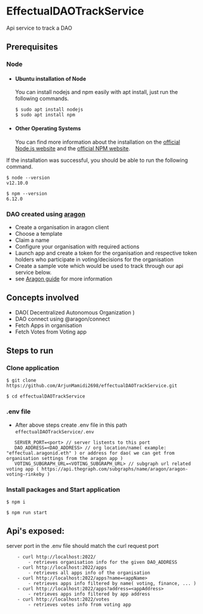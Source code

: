 # EffectualDAOTrackService

Api service to track a DAO

## Prerequisites

### Node

-   #### Ubuntu installation of Node

    You can install nodejs and npm easily with apt install, just run the following commands.

        $ sudo apt install nodejs
        $ sudo apt install npm

-   #### Other Operating Systems
    You can find more information about the installation on the [official Node.js website](https://nodejs.org/) and the [official NPM website](https://npmjs.org/).

If the installation was successful, you should be able to run the following command.

    $ node --version
    v12.10.0

    $ npm --version
    6.12.0

### DAO created using [aragon](https://client.aragon.org/#/)

-   Create a organisation in aragon client
-   Choose a template
-   Claim a name
-   Configure your organisation with required actions
-   Launch app and create a token for the organisation and respective token holders who participate in voting/decisions for the organisation
-   Create a sample vote which would be used to track through our api service below.
-   see [Aragon guide](https://help.aragon.org/collection/1-aragon-user-guide) for more information

## Concepts involved

-   DAO( Decentralized Autonomous Organization )
-   DAO connect using @aragon/connect
-   Fetch Apps in organisation
-   Fetch Votes from Voting app

## Steps to run

### Clone application

```
$ git clone https://github.com/ArjunMamidi2698/effectualDAOTrackService.git

$ cd effectualDAOTrackService
```

### .env file

-   After above steps create .env file in this path `effectualDAOTrackService/.env`

```
   SERVER_PORT=<port> // server listents to this port
   DAO_ADDRESS=<DAO_ADDRESS> // org location/name( example: "effectual.aragonid.eth" ) or address for dao( we can get from organisation settings from the aragon app )
   VOTING_SUBGRAPH_URL=<VOTING_SUBGRAPH_URL> // subgraph url related voting app ( https://api.thegraph.com/subgraphs/name/aragon/aragon-voting-rinkeby )
```

### Install packages and Start application

```
$ npm i

$ npm run start
```

## Api's exposed:

server port in the .env file should match the curl request port

```
    - curl http://localhost:2022/
        - retrieves organisation info for the given DAO_ADDRESS
    - curl http://localhost:2022/apps
        - retrieves all apps info of the organisation
    - curl http://localhost:2022/apps?name=<appName>
        - retrieves apps info filtered by name( voting, finance, ... )
    - curl http://localhost:2022/apps?address=<appAddress>
        - retrieves apps info filtered by app address
    - curl http://localhost:2022/votes
        - retrieves votes info from voting app

```
